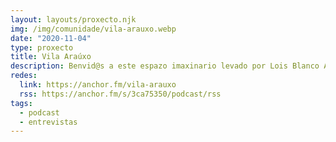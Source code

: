 ```yaml
---
layout: layouts/proxecto.njk
img: /img/comunidade/vila-arauxo.webp
date: "2020-11-04"
type: proxecto
title: Vila Araúxo
description: Benvid@s a este espazo imaxinario levado por Lois Blanco Araúxo e Carlos Blanco Vila, no que iremos convidando xente que nos presta para falar do que nos pete… coa música e a fábula como fíos condutores.
redes:
  link: https://anchor.fm/vila-arauxo
  rss: https://anchor.fm/s/3ca75350/podcast/rss
tags:
  - podcast
  - entrevistas
---
```

